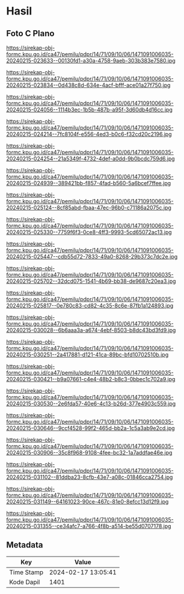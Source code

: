 # Hasil

## Foto C Plano

https://sirekap-obj-formc.kpu.go.id/ca47/pemilu/pdpr/14/71/09/10/06/1471091006035-20240215-023633--00130fd1-a30a-4758-9aeb-303b383e7580.jpg

https://sirekap-obj-formc.kpu.go.id/ca47/pemilu/pdpr/14/71/09/10/06/1471091006035-20240215-023834--0d438c8d-634e-4acf-bfff-ace01a27f750.jpg

https://sirekap-obj-formc.kpu.go.id/ca47/pemilu/pdpr/14/71/09/10/06/1471091006035-20240215-024056--1114b3ec-1b5b-487b-a95f-3d60db4d16cc.jpg

https://sirekap-obj-formc.kpu.go.id/ca47/pemilu/pdpr/14/71/09/10/06/1471091006035-20240215-024214--7fc8104f-e556-4ed3-b0c6-f32cd20c2196.jpg

https://sirekap-obj-formc.kpu.go.id/ca47/pemilu/pdpr/14/71/09/10/06/1471091006035-20240215-024254--21a5349f-4732-4def-a0dd-9b0bcdc759d6.jpg

https://sirekap-obj-formc.kpu.go.id/ca47/pemilu/pdpr/14/71/09/10/06/1471091006035-20240215-024939--389421bb-f857-4fad-b560-5a6bcef7ffee.jpg

https://sirekap-obj-formc.kpu.go.id/ca47/pemilu/pdpr/14/71/09/10/06/1471091006035-20240215-025124--8cf85abd-fbaa-47ec-96b0-c71186a2075c.jpg

https://sirekap-obj-formc.kpu.go.id/ca47/pemilu/pdpr/14/71/09/10/06/1471091006035-20240215-025330--7759f6f3-0ce8-4ff3-9993-5cd65072ac13.jpg

https://sirekap-obj-formc.kpu.go.id/ca47/pemilu/pdpr/14/71/09/10/06/1471091006035-20240215-025447--cdb55d72-7833-49a0-8268-29b373c7dc2e.jpg

https://sirekap-obj-formc.kpu.go.id/ca47/pemilu/pdpr/14/71/09/10/06/1471091006035-20240215-025702--32dcd075-1541-4b69-bb38-de9687c20ea3.jpg

https://sirekap-obj-formc.kpu.go.id/ca47/pemilu/pdpr/14/71/09/10/06/1471091006035-20240215-025817--0e780c83-cd82-4c35-8c6e-87fb1a124893.jpg

https://sirekap-obj-formc.kpu.go.id/ca47/pemilu/pdpr/14/71/09/10/06/1471091006035-20240215-030028--6b6aaa3a-a674-4ebf-8503-b8dc43bd3fd9.jpg

https://sirekap-obj-formc.kpu.go.id/ca47/pemilu/pdpr/14/71/09/10/06/1471091006035-20240215-030251--2a417881-d121-41ca-89bc-bfd10702510b.jpg

https://sirekap-obj-formc.kpu.go.id/ca47/pemilu/pdpr/14/71/09/10/06/1471091006035-20240215-030421--b9a07661-c4e4-48b2-b8c3-0bbec1c702a9.jpg

https://sirekap-obj-formc.kpu.go.id/ca47/pemilu/pdpr/14/71/09/10/06/1471091006035-20240215-030530--2e6fda57-40e6-4c13-b26d-377e4903c559.jpg

https://sirekap-obj-formc.kpu.go.id/ca47/pemilu/pdpr/14/71/09/10/06/1471091006035-20240215-030646--9ccf4528-99f2-465d-bb2a-1c5a3ab9e2cd.jpg

https://sirekap-obj-formc.kpu.go.id/ca47/pemilu/pdpr/14/71/09/10/06/1471091006035-20240215-030906--35c8f968-9108-4fee-bc32-1a7addfae46e.jpg

https://sirekap-obj-formc.kpu.go.id/ca47/pemilu/pdpr/14/71/09/10/06/1471091006035-20240215-031102--81ddba23-8cfb-43e7-a08c-01846cca2754.jpg

https://sirekap-obj-formc.kpu.go.id/ca47/pemilu/pdpr/14/71/09/10/06/1471091006035-20240215-031149--64161023-90ce-467c-81e0-8efcc13d12f9.jpg

https://sirekap-obj-formc.kpu.go.id/ca47/pemilu/pdpr/14/71/09/10/06/1471091006035-20240215-031355--ce34afc7-a766-4f8b-a514-be55d0707178.jpg


## Metadata

| Key        | Value               |
| ---------- | ------------------- |
| Time Stamp | 2024-02-17 13:05:41 |
| Kode Dapil | 1401                |



